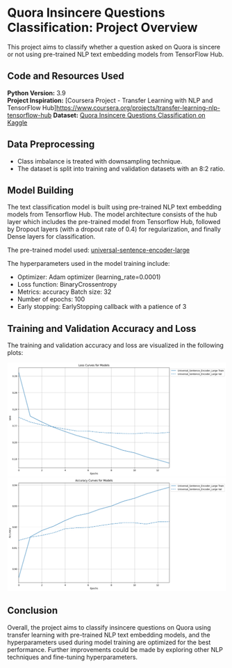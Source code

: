 # Quora Insincere Questions Classification: Project Overview

This project aims to classify whether a question asked on Quora is sincere or not using pre-trained NLP text embedding models from TensorFlow Hub.

## Code and Resources Used
**Python Version:** 3.9  
**Project Inspiration:** [Coursera Project - Transfer Learning with NLP and TensorFlow Hub]https://www.coursera.org/projects/transfer-learning-nlp-tensorflow-hub 
**Dataset:** [Quora Insincere Questions Classification on Kaggle](https://www.kaggle.com/c/quora-insincere-questions-classification/data)


## Data Preprocessing
- Class imbalance is treated with downsampling technique.
- The dataset is split into training and validation datasets with an 8:2 ratio.

## Model Building
The text classification model is built using pre-trained NLP text embedding models from Tensorflow Hub. The model architecture consists of the hub layer which includes the pre-trained model from Tensorflow Hub, followed by Dropout layers (with a dropout rate of 0.4) for regularization, and finally Dense layers for classification.

The pre-trained model used:
[universal-sentence-encoder-large](https://tfhub.dev/google/universal-sentence-encoder-large/5)

The hyperparameters used in the model training include:

- Optimizer: Adam optimizer (learning_rate=0.0001)
- Loss function: BinaryCrossentropy
- Metrics: accuracy
 Batch size: 32
- Number of epochs: 100
- Early stopping: EarlyStopping callback with a patience of 3

## Training and Validation Accuracy and Loss
The training and validation accuracy and loss are visualized in the following plots:

<img src="https://github.com/Gary0417/quora_insincere_questions_classification/blob/main/images/training_and_validation_loss.png">
<img src="https://github.com/Gary0417/quora_insincere_questions_classification/blob/main/images/training_and_validation_accuracy.png">

## Conclusion
Overall, the project aims to classify insincere questions on Quora using transfer learning with pre-trained NLP text embedding models, and the hyperparameters used during model training are optimized for the best performance. Further improvements could be made by exploring other NLP techniques and fine-tuning hyperparameters.
